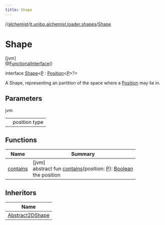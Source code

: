 ```yaml
---
title: Shape
---
```

//[alchemist](../../../index.html)/[it.unibo.alchemist.loader.shapes](../index.html)/[Shape](index.html)



# Shape



[jvm]\
@[FunctionalInterface](https://docs.oracle.com/javase/8/docs/api/java/lang/FunctionalInterface.html)()



interface [Shape](index.html)<[P](index.html) : [Position](../../it.unibo.alchemist.model.interfaces/-position/index.html)<[P](../../it.unibo.alchemist.loader.deployments/-circle/index.html)>?>

A Shape, representing an partition of the space where a [Position](../../it.unibo.alchemist.model.interfaces/-position/index.html) may lie in.



## Parameters


jvm

| | |
|---|---|
| <P> | position type |



## Functions


| Name | Summary |
|---|---|
| [contains](contains.html) | [jvm]<br>abstract fun [contains](contains.html)(position: [P](../../it.unibo.alchemist.loader.deployments/-circle/index.html)): [Boolean](https://kotlinlang.org/api/latest/jvm/stdlib/kotlin/-boolean/index.html)<br>the position |


## Inheritors


| Name |
|---|
| [Abstract2DShape](../-abstract2-d-shape/index.html) |

